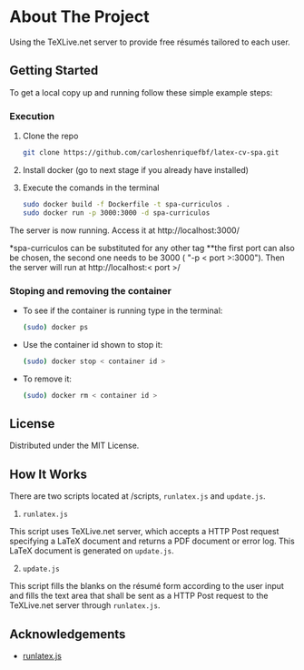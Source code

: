 # About The Project

Using the TeXLive.net server to provide free résumés tailored to each user.

## Getting Started

To get a local copy up and running follow these simple example steps:

### Execution 

1. Clone the repo
   ```sh
   git clone https://github.com/carloshenriquefbf/latex-cv-spa.git
   ```
   
2. Install docker (go to next stage if you already have installed)


3. Execute the comands in the terminal 
   ```sh
   sudo docker build -f Dockerfile -t spa-curriculos . 
   sudo docker run -p 3000:3000 -d spa-curriculos
   ```
The server is now running. Access it at http://localhost:3000/

*spa-curriculos can be substituted for any other tag
**the first port can also be chosen, the second one needs to be 3000 ( "-p < port >:3000"). Then the server will run at http://localhost:< port >/


### Stoping and removing the container

* To see if the container is running type in the terminal:
    ```sh
   (sudo) docker ps
   ```

* Use the container id shown to stop it:
   ```sh
   (sudo) docker stop < container id > 
   ```

* To remove it:
   ```sh
   (sudo) docker rm < container id > 
   ```

## License

Distributed under the MIT License.

## How It Works

There are two scripts located at /scripts, ```runlatex.js``` and ```update.js```. 

1. ```runlatex.js```

This script uses TeXLive.net server, which accepts a HTTP Post request specifying a LaTeX document and returns a PDF document or error log. This LaTeX document is generated on ```update.js```.

2. ```update.js```

This script fills the blanks on the résumé form according to the user input and fills the text area that shall be sent as a HTTP Post request to the TeXLive.net server through ```runlatex.js```. 

## Acknowledgements

* [runlatex.js](https://github.com/learnlatex/learnlatex.github.io)
